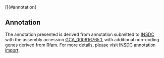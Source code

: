 []{#annotation}

Annotation
----------

The annotation presented is derived from annotation submitted to
[INSDC](http://www.insdc.org) with the assembly accession
[GCA\_000616765.1](http://www.ebi.ac.uk/ena/data/view/GCA_000616765.1),
with additional non-coding genes derived from
[Rfam](http://rfam.xfam.org/). For more details, please visit [INSDC
annotation
import](http://ensemblgenomes.org/info/data/insdc_annotation).
